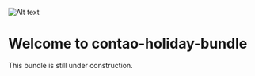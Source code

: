 ![Alt text](docs/logo.png?raw=true "logo")


# Welcome to contao-holiday-bundle
This bundle is still under construction.
